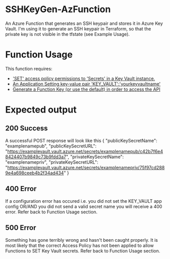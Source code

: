# SSHKeyGen-AzFunction
An Azure Function that generates an SSH keypair and stores it in Azure Key Vault.
I'm using it to generate an SSH keypair in Terraform, so that the private key is not visible in the tfstate (see Example Usage).

# Function Usage
This function requires:
- ['SET' access policy permissions to 'Secrets' in a Key Vault instance.](https://docs.microsoft.com/en-us/azure/app-service/overview-managed-identity?tabs=dotnet)
- [An Application Setting key-value pair 'KEY_VAULT':'yourkeyvaultname'](https://docs.microsoft.com/en-us/azure/azure-functions/functions-app-settings)
- [Generate a Function Key (or use the default) in order to access the API](https://docs.microsoft.com/en-us/azure/azure-functions/security-concepts#function-access-keys) 

# Expected output
## 200 Success
A successful POST response will look like this
        {
            "publicKeySecretName": "examplenamepub",
            "publicKeySecretURL": "https://examplevault.vault.azure.net/secrets/examplenamepub/c42b7f6e48424407b9849c73b9fdd3a7",
            "privateKeySecretName": "examplenamepriv",
            "privateKeySecretURL": "https://examplevault.vault.azure.net/secrets/examplenamepriv/75f97cd2889e4a698ceeb4b2f34ad434"
        }
## 400 Error
If a configuration error has occured i.e. you did not set the KEY_VAULT app config OR/AND you did not send a valid secret name you will receive a 400 error. Refer back to Function Usage section.

## 500 Error
Something has gone terribly wrong and hasn't been caught properly. It is most likely that the correct Access Policy has not been applied to allow Functions to SET Key Vault secrets. Refer back to Function Usage section.